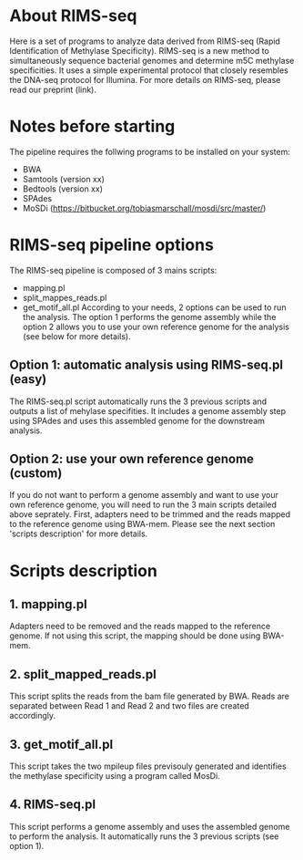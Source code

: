 # About RIMS-seq
Here is a set of programs to analyze data derived from RIMS-seq (Rapid Identification of Methylase Specificity). 
RIMS-seq is a new method to simultaneously sequence bacterial genomes and determine m5C methylase specificities. It uses a simple experimental protocol that closely resembles the DNA-seq protocol for Illumina. For more details on RIMS-seq, please read our preprint (link).

# Notes before starting
The pipeline requires the follwing programs to be installed on your system:
- BWA
- Samtools (version xx)
- Bedtools (version xx)
- SPAdes
- MoSDi (https://bitbucket.org/tobiasmarschall/mosdi/src/master/)

# RIMS-seq pipeline options
The RIMS-seq pipeline is composed of 3 mains scripts:
- mapping.pl
- split_mappes_reads.pl
- get_motif_all.pl 
According to your needs, 2 options can be used to run the analysis. 
The option 1 performs the genome assembly while the option 2 allows you to use your own reference genome for the analysis (see below for more details).

## Option 1: automatic analysis using RIMS-seq.pl (easy)
The RIMS-seq.pl script automatically runs the 3 previous scripts and outputs a list of mehylase specifities. It includes a genome assembly step using SPAdes and uses this assembled genome for the downstream analysis.

## Option 2: use your own reference genome (custom)
If you do not want to perform a genome assembly and want to use your own reference genome, you will need to run the 3 main scripts detailed above seprately.
First, adapters need to be trimmed and the reads mapped to the reference genome using BWA-mem. Please see the next section 'scripts description' for more details.

# Scripts description
## 1. mapping.pl
Adapters need to be removed and the reads mapped to the reference genome. If not using this script, the mapping should be done using BWA-mem.

## 2. split_mapped_reads.pl
This script splits the reads from the bam file generated by BWA. Reads are separated between Read 1 and Read 2 and two files are created accordingly.

## 3. get_motif_all.pl
This script takes the two mpileup files previsouly generated and identifies the methylase specificity using a program called MosDi. 

## 4. RIMS-seq.pl
This script performs a genome assembly and uses the assembled genome to perform the analysis. It automatically runs the 3 previous scripts (see option 1).
